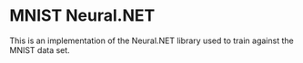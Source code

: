 # MNIST Neural.NET
This is an implementation of the Neural.NET library used to train against the MNIST data set.
